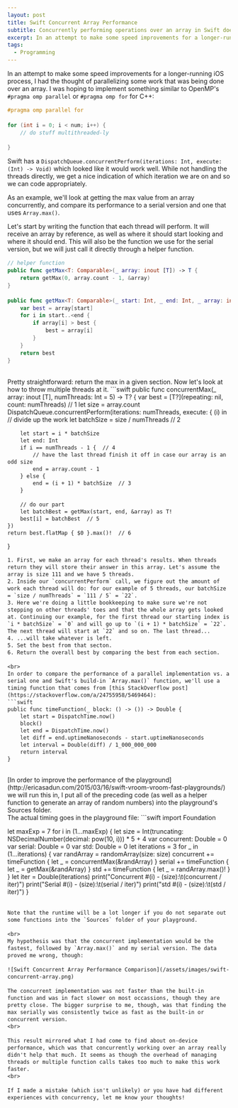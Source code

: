 ```yaml
---
layout: post
title: Swift Concurrent Array Performance
subtitle: Concurrently performing operations over an array in Swift doesn't seem to make things faster.
excerpt: In an attempt to make some speed improvements for a longer-running iOS process, I had the thought of parallelizing some work that was being done over an array.
tags:
  - Programming
---
```

In an attempt to make some speed improvements for a longer-running iOS process, I had the thought of parallelizing some work that was being done over an array. I was hoping to implement something similar to OpenMP's `#pragma omp parallel` or `#pragma omp for` for C++:
```c++
#pragma omp parallel for  

for (int i = 0; i < num; i++) {
    // do stuff multithreaded-ly

}
```

Swift has a `DispatchQueue.concurrentPerform(iterations: Int, execute: (Int) -> Void)` which looked like it would work well. While not handling the threads directly, we get a nice indication of which iteration we are on and so we can code appropriately.

As an example, we'll look at getting the max value from an array concurrently, and compare its performance to a serial version and one that uses `Array.max()`. 

Let's start by writing the function that each thread will perform. It will receive an array by reference, as well as where it should start looking and where it should end. This will also be the function we use for the serial version, but we will just call it directly through a helper function.

```swift
// helper function
public func getMax<T: Comparable>(_ array: inout [T]) -> T {
    return getMax(0, array.count - 1, &array)
}

public func getMax<T: Comparable>(_ start: Int, _ end: Int, _ array: inout [T]) -> T {
    var best = array[start]
    for i in start..<end {
        if array[i] > best {
            best = array[i]
        }
    }
    return best
}
```
<br>
Pretty straightforward: return the max in a given section. Now let's look at how to throw multiple threads at it.
```swift
public func concurrentMax<T: Comparable>(_ array: inout [T], numThreads: Int = 5) -> T? {
    var best = [T?](repeating: nil, count: numThreads)  // 1
    let size = array.count
    DispatchQueue.concurrentPerform(iterations: numThreads, execute: { (i) in
        // divide up the work
        let batchSize = size / numThreads  // 2
        
        let start = i * batchSize
        let end: Int
        if i == numThreads - 1 {  // 4
            // have the last thread finish it off in case our array is an odd size
            end = array.count - 1
        } else {
            end = (i + 1) * batchSize  // 3
        }
        
        // do our part
        let batchBest = getMax(start, end, &array) as T!
        best[i] = batchBest  // 5
    })
    return best.flatMap { $0 }.max()!  // 6
}
```
1. First, we make an array for each thread's results. When threads return they will store their answer in this array. Let's assume the array is size 111 and we have 5 threads.
2. Inside our `concurrentPerform` call, we figure out the amount of work each thread will do: for our example of 5 threads, our batchSize = `size / numThreads` = `111 / 5` = `22`.
3. Here we're doing a little bookkeeping to make sure we're not stepping on other threads' toes and that the whole array gets looked at. Continuing our example, for the first thread our starting index is `i * batchSize` = `0` and will go up to `(i + 1) * batchSize` = `22`. The next thread will start at `22` and so on. The last thread...
4. ...will take whatever is left.
5. Set the best from that secton.
6. Return the overall best by comparing the best from each section.  

<br>
In order to compare the performance of a parallel implementation vs. a serial one and Swift's build-in `Array.max()` function, we'll use a timing function that comes from [this StackOverflow post](https://stackoverflow.com/a/24755958/5469464): 
```swift
public func timeFunction(_ block: () -> ()) -> Double {
    let start = DispatchTime.now()
    block()
    let end = DispatchTime.now()
    let diff = end.uptimeNanoseconds - start.uptimeNanoseconds
    let interval = Double(diff) / 1_000_000_000
    return interval
}
```
<br>
[In order to improve the performance of the playground](http://ericasadun.com/2015/03/16/swift-vroom-vroom-fast-playgrounds/) we will run this in, I put all of the preceding code (as well as a helper function to generate an array of random numbers) into the playground's Sources folder.

<br>
The actual timing goes in the playground file:
```swift
import Foundation

let maxExp = 7
for i in (1...maxExp) {
    let size = Int(truncating: NSDecimalNumber(decimal: pow(10, i))) * 5 + 4
    var concurrent: Double = 0
    var serial: Double = 0
    var std: Double = 0
    let iterations = 3
    for _ in (1...iterations) {
        var randArray = randomArray(size: size)
        concurrent += timeFunction {
            let _ = concurrentMax(&randArray)
        }
        serial += timeFunction {
            let _ = getMax(&randArray)
        }
        std += timeFunction {
            let _ = randArray.max()!
        }
    }
    let iter = Double(iterations)
    print("Concurrent #\(i) - \(size):\t\(concurrent / iter)")
    print("Serial #\(i) -     \(size):\t\(serial / iter)")
    print("std #\(i) -        \(size):\t\(std / iter)")
}
```

Note that the runtime will be a lot longer if you do not separate out some functions into the `Sources` folder of your playground.

<br>
My hypothesis was that the concurrent implementation would be the fastest, followed by `Array.max()` and my serial version. The data proved me wrong, though:  

![Swift Concurrent Array Performance Comparison](/assets/images/swift-concurrent-array.png)

The concurrent implementation was not faster than the built-in function and was in fact slower on most occassions, though they are pretty close. The bigger surprise to me, though, was that finding the max serially was consistently twice as fast as the built-in or concurrent version. 
<br>

This result mirrored what I had come to find about on-device performance, which was that concurrently working over an array really didn't help that much. It seems as though the overhead of managing threads or multiple function calls takes too much to make this work faster. 
<br>

If I made a mistake (which isn't unlikely) or you have had different experiences with concurrency, let me know your thoughts!
